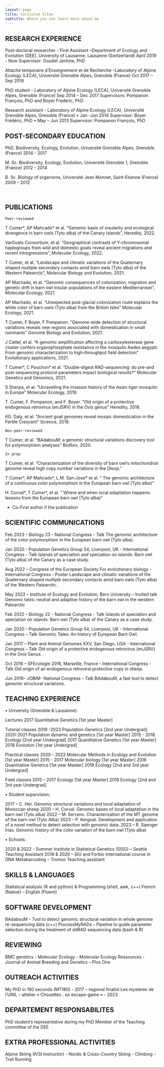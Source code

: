 ```yaml
---
layout: page
title: Curiculum Vitae
subtitle: Where you can learn more about me
---
```


## RESEARCH EXPERIENCE

Post-doctoral researcher - First Assistant –Department of Ecology and Evolution (DEE), University of Lausanne, Lausanne (Switzerland)
	April 2019 - Now
	Supervisor: Goudet Jerôme, PhD

Attaché temporaire d’Enseignement et de Recherche –Laboratory of Alpine Ecology (LECA), Université Grenoble Alpes, Grenoble (France)
Oct 2017 – Sep 2018

PhD student – Laboratory of Alpine Ecology (LECA), Université Grenoble Alpes, Grenoble (France)
Sep 2014 – Dec 2017
Supervisors: Pompanon François, PhD and Boyer Frederic, PhD

Research assistant - Laboratory of Alpine Ecology (LECA), Université Grenoble Alpes, Grenoble (France)
•	Jan -Jun 2014
Supervisor: Boyer Frédéric, PhD
•	May – Jun 2013
Supervisor: Pompanon François, PhD


## POST-SECONDARY EDUCATION

PhD. Biodiversity, Ecology, Evolution, Université Grenoble Alpes, Grenoble (France)
2014 - 2017

M. Sc. Biodiversity, Ecology, Evolution, Université Grenoble 1, Grenoble (France) 
2012 - 2014

B. Sc. Biology of organisms, Université Jean Monnet, Saint-Etienne (France)
2009 – 2012


 
## PUBLICATIONS

	Peer-reviewed

T Cumer*, AP Mahcado* et al. “Genomic basis of insularity and ecological divergence in barn owls (Tyto alba) of the Canary Islands”, Heredity, 2022.

VarGoats Consortium, et al. “Geographical contrasts of Y-chromosomal haplogroups from wild and domestic goats reveal ancient migrations and recent introgressions”, Molecular Ecology, 2022.

T Cumer, et al. “Landscape and climatic variations of the Quaternary shaped multiple secondary contacts amid barn owls (Tyto alba) of the Western Palearctic”, Molecular Biology and Evolution, 2021.

AP Machado, et al. “Genomic consequences of colonization, migration and genetic drift in barn owl insular populations of the eastern Mediterranean”, Molecular Ecology, 2021.

AP Machado, et al. “Unexpected post-glacial colonization route explains the white color of barn owls (Tyto alba) from the British Isles” Molecular Ecology, 2021.

T Cumer, F Boyer, F Pompanon. “Genome-wide detection of structural variations reveals new regions associated with domestication in small ruminants” Genome Biology and Evolution, 2021.

J Cattel, et al. “A genomic amplification affecting a carboxylesterase gene cluster confers organophosphate resistance in the mosquito Aedes aegypti: From genomic characterization to high‐throughput field detection” Evolutionary applications, 2021.

T Cumer*, C Pouchon* et al. “Double-digest RAD-sequencing: do pre-and post-sequencing protocol parameters impact biological results?” Molecular Genetics and Genomics, 2021.

S Sherpa, et al. “Unravelling the invasion history of the Asian tiger mosquito in Europe” Molecular Ecology, 2019.

T. Cumer, F. Pompanon, and F. Boyer. "Old origin of a protective endogenous retrovirus (enJSRV) in the Ovis genus" Heredity, 2018.

KG. Daly, et al. "Ancient goat genomes reveal mosaic domestication in the Fertile Crescent" Science, 2018.

	Non-peer-reviewed

T Cumer, et al. “BAdabouM: a genomic structural variations discovery tool for polymorphism analyses” BioRxiv, 2020.

	In prep

T Cumer, et al. “Characterization of the diversity of barn owl’s mitochondrial genome reveal high copy number variations in the Dloop.”

T Cumer*, AP Mahcado*, L.M. San-Jose* et al. “ The genomic architecture of a continuous color polymorphism in the European barn owl (Tyto alba)”

H. Corval*, T Cumer*, et al. “ Where and when local adaptation happens: lessons from the European barn owl (Tyto alba)” 

* Co-First author if the publication
 
## SCIENTIFIC COMMUNICATIONS

Feb 2023 – Biology 23 - National Congress - Talk
The genomic architecture of the color polymorphism in the European barn owl (Tyto alba).

Jan 2020 - Population Genetics Group 54, Liverpool, UK - International Congress - Talk
Islands of speciation and speciation on islands: Barn owl (Tyto alba) of the Canary as a case study.

Aug 2022 – Congress of the European Society For evolutionary biology - International Congress - Poster
Landscape and climatic variations of the Quaternary shaped multiple secondary contacts amid barn owls (Tyto alba) of the Western Palearctic.

May 2022 – Institute of Ecology and Evolution, Bern University – Invited talk
Genomic tales: neutral and adaptive history of the barn owl in the western Palearctic

Feb 2022 – Biology 22 - National Congress - Talk
Islands of speciation and speciation on islands: Barn owl (Tyto alba) of the Canary as a case study.

Jan 2020 - Population Genetics Group 54, Liverpool, UK - International Congress – Talk
Genomic Tales: An history of European Barn Owl.

Jan 2017 – Plant and Animal Genomes XXV, San Diego, USA - International Congress - Talk
Old origin of a protective endogenous retrovirus (enJSRV) in the Ovis Genus.

Oct 2016 – SFEcologie 2016, Marseille, France - International Congress - Talk
Old origin of an endogenous retroviral protective copy in sheep.

Jun 2016– JOBIM- National Congress – Talk
BAdabouM, a fast tool to detect genomic structural variations.


## TEACHING EXPERIENCE

•	University (Grenoble & Lausanne):

Lectures 
	2017		Quantitative Genetics [1st year Master]

Tutorial classes
	2019 -2023    Population Genetics [2nd year Undergrad]
	2020-2021     Population dynamic and genetics [1st year Master]
	2015 - 2018	Ecology [2nd year Undergrad]
	2017		Quantitative Genetics [1st year Master]
	2018 		Evolution [1st year Undergrad]

Practical classes
	2020 - 2022   Molecular Methods in Ecology and Evolution [1st year Master]
	2015 - 2017	Molecular biology [1st year Master]
	2016		Quantitative Genetics [1st year Master]
	2018 		Ecology [2nd and 3rd year Undergrad]


Field classes
	2015 – 2017	Ecology [1st year Master]
	2018 		Ecology [2nd and 3rd year Undergrad]

•	Student supervision:

2017 – C. Her. Genomic structural variations and local adaptation of Moroccan sheep
2020 – H. Corval. Genomic bases of local adaptation in the barn owl (Tyto alba)
2022 – M. Serrano. Characterization of the MT genome of the barn owl (Tyto Alba)
2023 – P. Kergoat. Development and application of a novel method to detect selection with genomic data.
2023 – R. Saenger Irias. Genomic history of the color variation of the barn owl (Tyto alba)

•	Schools:

2020 & 2022 - Summer Institute in Statistical Genetics (SISG) – Seattle
	Teaching Assistant
2018 & 2020 – SIU and Forbio International course in DNA Metabarcoding – Tromso
	 Teaching assistant

## SKILLS & LANGUAGES

Statistical analysis (R and python) & Programming (shell, awk, c++)
French (Native) - English (Fluent)

## SOFTWARE DEVELOPMENT

BAdabouM – Tool to detect genomic structural variation in whole genome re-sequencing data (c++)
ProcessMyRADs – Pipeline to guide parameter selection during the treatment of ddRAD sequencing data (bash & R)

## REVIEWING

BMC genetics - Molecular Ecology - Molecular Ecology Ressources - Journal of Animal Breeding and Genetics – Plos One

## OUTREACH ACTIVITIES

My PhD in 180 seconds (MT180) - 2017 – regional finalist
Les mysteres de l’UNIL – attelier « Chouettes : un escape-game » - 2023

## DEPARTEMENT RESPONSABILITES

PhD student’s representative during my PhD
Member of the Teaching committee of the DEE

## EXTRA PROFESSIONAL ACTIVITIES

Alpine Skiing (IVSI Instructor) - Nordic & Cross-Country Skiing - Climbing - Trail Running
